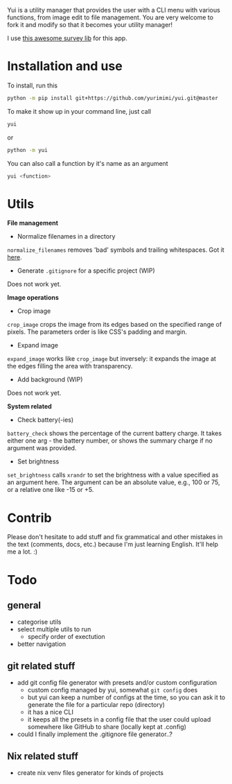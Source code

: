 Yui is a utility manager that provides the user with a CLI menu with various functions,
from image edit to file management. You are very welcome to fork it and modify so that it
becomes your utility manager!

I use [this awesome survey lib](https://github.com/Exahilosys/survey) for this app.

# Installation and use

To install, run this

```bash
python -m pip install git+https://github.com/yurimimi/yui.git@master
```

To make it show up in your command line, just call

```bash
yui
```

or

```bash
python -m yui
```

You can also call a function by it's name as an argument

```bash
yui <function>
```

# Utils

**File management**

- Normalize filenames in a directory

`normalize_filenames` removes 'bad' symbols and trailing whitespaces. Got it [here](https://github.com/django/django/blob/ca5cd3e3e8e53f15e68ccd727ec8fe719cc48099/django/utils/text.py#L269).

- Generate `.gitignore` for a specific project (WIP)

Does not work yet.

**Image operations**

- Crop image

`crop_image` crops the image from its edges based on the specified range of pixels.
The parameters order is like CSS's padding and margin.

- Expand image

`expand_image` works like `crop_image` but inversely: it expands the image at the edges
filling the area with transparency.

- Add background (WIP)

Does not work yet.

**System related**

- Check battery(-ies)

`battery_check` shows the percentage of the current battery charge. It takes either one
arg - the battery number, or shows the summary charge if no argument was provided.

- Set brightness

`set_brightness` calls `xrandr` to set the brightness with a value specified as an argument
here. The argument can be an absolute value, e.g., 100 or 75, or a relative one like -15
or +5.

# Contrib

Please don't hesitate to add stuff and fix grammatical and other mistakes in the text
(comments, docs, etc.) because I'm just learning English. It'll help me a lot. :)

# Todo

## general

- categorise utils
- select multiple utils to run
  - specify order of exectution
- better navigation

## git related stuff

- add git config file generator with presets and/or custom configuration
  - custom config managed by yui, somewhat `git config` does
  - but yui can keep a number of configs at the time, so you can ask it to generate the file for a particular repo (directory)
  - it has a nice CLI
  - it keeps all the presets in a config file that the user could upload somewhere like GitHub to share (locally kept at .config)
- could I finally implement the .gitignore file generator..?

## Nix related stuff

- create nix venv files generator for kinds of projects

